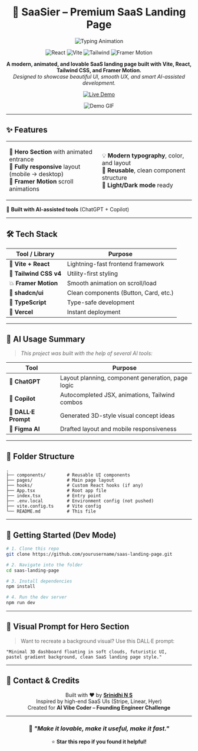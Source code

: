 <div align="center">

# 🚀 SaaSier – Premium SaaS Landing Page

![Typing Animation](https://readme-typing-svg.herokuapp.com?font=Fira+Code&weight=600&size=24&duration=3000&pause=1000&color=6366F1&center=true&vCenter=true&width=600&lines=Modern%2C+Animated+%26+Lovable;Built+with+Vite+%2B+React+%2B+AI;Beautiful+UI+%26+Smooth+UX)

<p>
<img src="https://img.shields.io/badge/React-61DAFB?style=for-the-badge&logo=react&logoColor=white" alt="React"/>
<img src="https://img.shields.io/badge/Vite-646CFF?style=for-the-badge&logo=vite&logoColor=white" alt="Vite"/>
<img src="https://img.shields.io/badge/Tailwind_CSS-38B2AC?style=for-the-badge&logo=tailwind-css&logoColor=white" alt="Tailwind"/>
<img src="https://img.shields.io/badge/Framer_Motion-0055FF?style=for-the-badge&logo=framer&logoColor=white" alt="Framer Motion"/>
</p>

**A modern, animated, and lovable SaaS landing page built with Vite, React, Tailwind CSS, and Framer Motion.**  
*Designed to showcase beautiful UI, smooth UX, and smart AI-assisted development.*

[![Live Demo](https://img.shields.io/badge/🌍_Live_Demo-Visit_Site-6366F1?style=for-the-badge)](https://saas-landing-page-gules.vercel.app)

![Demo GIF](https://media.giphy.com/media/26BRrSvJUa0crqw4E/giphy.gif)

</div>

---

## ✨ **Features**

<table>
<tr>
<td width="50%">

🎯 **Hero Section** with animated entrance  
📱 **Fully responsive** layout (mobile → desktop)  
💫 **Framer Motion** scroll animations  

</td>
<td width="50%">

💡 **Modern typography**, color, and layout  
🧩 **Reusable**, clean component structure  
🌙 **Light/Dark mode** ready  

</td>
</tr>
</table>

🧠 **Built with AI-assisted tools** (ChatGPT + Copilot)

---

## 🛠️ **Tech Stack**

<div align="center">

| Tool / Library | Purpose |
|----------------|---------|
| 🧪 **Vite + React** | Lightning-fast frontend framework |
| 🎨 **Tailwind CSS v4** | Utility-first styling |
| 💥 **Framer Motion** | Smooth animation on scroll/load |
| 🧱 **shadcn/ui** | Clean components (Button, Card, etc.) |
| 🔐 **TypeScript** | Type-safe development |
| 🚀 **Vercel** | Instant deployment |

</div>

---

## 🧠 **AI Usage Summary**

> *This project was built with the help of several AI tools:*

| Tool | Purpose |
|------|---------|
| 🧠 **ChatGPT** | Layout planning, component generation, page logic |
| 🤖 **Copilot** | Autocompleted JSX, animations, Tailwind combos |
| 🎨 **DALL·E Prompt** | Generated 3D-style visual concept ideas |
| 💫 **Figma AI** | Drafted layout and mobile responsiveness |

---

## 📂 **Folder Structure**

```
.
├── components/        # Reusable UI components
├── pages/             # Main page layout
├── hooks/             # Custom React hooks (if any)
├── App.tsx            # Root app file
├── index.tsx          # Entry point
├── .env.local         # Environment config (not pushed)
├── vite.config.ts     # Vite config
└── README.md          # This file
```

---

## 🧪 **Getting Started (Dev Mode)**

```bash
# 1. Clone this repo
git clone https://github.com/yourusername/saas-landing-page.git

# 2. Navigate into the folder
cd saas-landing-page

# 3. Install dependencies
npm install

# 4. Run the dev server
npm run dev
```

---

## 📸 **Visual Prompt for Hero Section**

> Want to recreate a background visual? Use this DALL·E prompt:

```
"Minimal 3D dashboard floating in soft clouds, futuristic UI, 
pastel gradient background, clean SaaS landing page style."
```

---

## 🤝 **Contact & Credits**

<div align="center">

Built with ❤️ by **[Srinidhi N S](https://my-portfolio-six-sooty-42.vercel.app/)**  
Inspired by high-end SaaS UIs (Stripe, Linear, Hyer)  
Created for **AI Vibe Coder – Founding Engineer Challenge**

---

### 💫 *"Make it lovable, make it useful, make it fast."*

⭐ **Star this repo if you found it helpful!**

</div>
